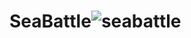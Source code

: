 # SeaBattle![seabattle](https://user-images.githubusercontent.com/121312707/235411188-701267dd-1eb9-46ed-8a58-e5ad291db5a9.png)
